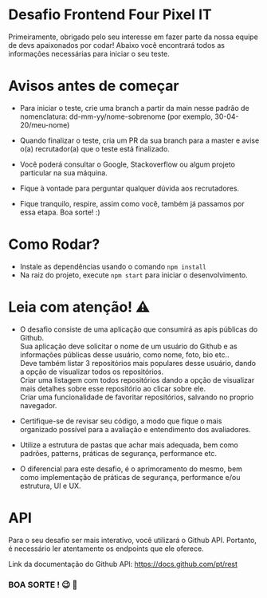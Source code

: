# Desafio Frontend Four Pixel IT
Primeiramente, obrigado pelo seu interesse em fazer parte da nossa equipe de devs apaixonados por codar! Abaixo você encontrará todos as informações necessárias para iniciar o seu teste.

# Avisos antes de começar
- Para iniciar o teste, crie uma branch a partir da main nesse padrão de nomenclatura: dd-mm-yy/nome-sobrenome (por exemplo, 30-04-20/meu-nome)

- Quando finalizar o teste, cria um PR da sua branch para a master e avise o(a) recrutador(a) que o teste está finalizado.

- Você poderá consultar o Google, Stackoverflow ou algum projeto particular na sua máquina.

- Fique à vontade para perguntar qualquer dúvida aos recrutadores.

- Fique tranquilo, respire, assim como você, também já passamos por essa etapa. Boa sorte! :)

# Como Rodar?

- Instale as dependências usando o comando ```npm install```
- Na raiz do projeto, execute ```npm start``` para iniciar o desenvolvimento.

# Leia com atenção! ⚠️

- O desafio consiste de uma aplicação que consumirá as apis públicas do Github. <br /> Sua aplicação deve solicitar o nome de um usuário do Github e as informações públicas desse usuário, como nome, foto, bio etc.. <br />
Deve também listar 3 repositórios mais populares desse usuário, dando a opção de visualizar todos os repositórios. <br />
Criar uma listagem com todos repositórios dando a opção de visualizar mais detalhes sobre esse repositório ao clicar sobre ele. <br />
Criar uma funcionalidade de favoritar repositórios, salvando no proprio navegador.

- Certifique-se de revisar seu código, a modo que fique o mais organizado possível para a avaliação e entendimento dos avaliadores.

- Utilize a estrutura de pastas que achar mais adequada, bem como padrões, patterns, práticas de segurança, performance etc.

- O diferencial para este desafio, é o aprimoramento do mesmo, bem como implementação de práticas de segurança, performance e/ou estrutura, UI e UX.

# API

Para o seu desafio ser mais interativo, você utilizará o Github API. Portanto, é necessário ler atentamente os endpoints que ele oferece.

Link da documentação do Github API: https://docs.github.com/pt/rest

### BOA SORTE ! 😉 🚀

